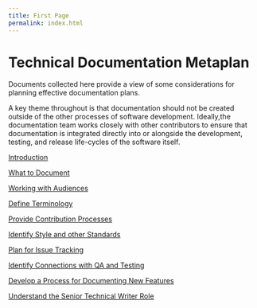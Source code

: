 ```yaml
---
title: First Page
permalink: index.html
---
```


# Technical Documentation Metaplan

Documents collected here provide a view of some considerations for planning effective documentation plans.

A key theme throughout is that documentation should not be created outside of the other processes of software development. Ideally,the documentation team works closely with other contributors to ensure that documentation is integrated directly into or alongside the development, testing, and release life-cycles of the software itself.

[Introduction](introduction.html)

[What to Document](what.html)

[Working with Audiences](audiences.html)

[Define Terminology](terminology.html)

[Provide Contribution Processes](contribute.html)

[Identify Style and other Standards](standards.html)

[Plan for Issue Tracking](issues.html)

[Identify Connections with QA and Testing](testing.html)

[Develop a Process for Documenting New Features](features.html)

[Understand the Senior Technical Writer Role](senior_writer.html)



